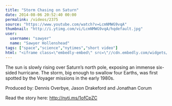 ```yaml
---
title: "Storm Chasing on Saturn"
date: 2014-08-06 20:52:40 00:00
permalink: /videos/2375
source: "https://www.youtube.com/watch?v=LcmNMWG9vqA"
thumbnail: "http://i.ytimg.com/vi/LcmNMWG9vqA/hqdefault.jpg"
user:
  username: "sawyer"
  name: "Sawyer Hollenshead"
tags: ["space","science","nytimes","short video"]
html: "<iframe class=\"embedly-embed\" src=\"//cdn.embedly.com/widgets/media.html?src=http%3A%2F%2Fwww.youtube.com%2Fembed%2FLcmNMWG9vqA%3Fwmode%3Dtransparent%26feature%3Doembed&wmode=transparent&url=http%3A%2F%2Fwww.youtube.com%2Fwatch%3Fv%3DLcmNMWG9vqA&image=http%3A%2F%2Fi.ytimg.com%2Fvi%2FLcmNMWG9vqA%2Fhqdefault.jpg&key=daaebf4d9cdd46779200162d0ca86e20&type=text%2Fhtml&schema=youtube\" width=\"854\" height=\"480\" scrolling=\"no\" frameborder=\"0\" allowfullscreen></iframe>"
---
```


The sun is slowly rising over Saturn’s north pole, exposing an immense six-sided hurricane. The storm, big enough to swallow four Earths, was first spotted by the Voyager missions in the early 1980s.

Produced by: Dennis Overbye, Jason Drakeford and Jonathan Corum

Read the story here: http://nyti.ms/1ofCpZC